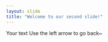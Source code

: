 ```yaml
---
layout: slide
title: "Welcome to our second slide!"
---
```

Your text
Use the left arrow to go back~
